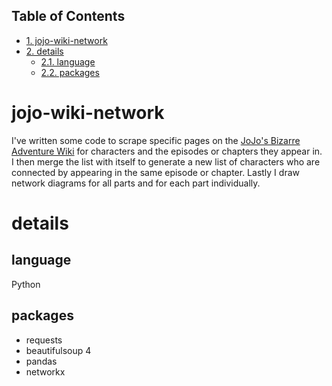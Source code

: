 <div id="table-of-contents">
<h2>Table of Contents</h2>
<div id="text-table-of-contents">
<ul>
<li><a href="#sec-1">1. jojo-wiki-network</a></li>
<li><a href="#sec-2">2. details</a>
<ul>
<li><a href="#sec-2-1">2.1. language</a></li>
<li><a href="#sec-2-2">2.2. packages</a></li>
</ul>
</li>
</ul>
</div>
</div>

# jojo-wiki-network<a id="sec-1" name="sec-1"></a>

I've written some code to scrape specific pages on the [JoJo's Bizarre Adventure Wiki](http://jojo.wikia.com) for characters and the episodes or chapters they appear in.
I then merge the list with itself to generate a new list of characters who are connected by appearing in the same episode or chapter.
Lastly I draw network diagrams for all parts and for each part individually.

# details<a id="sec-2" name="sec-2"></a>

## language<a id="sec-2-1" name="sec-2-1"></a>

Python

## packages<a id="sec-2-2" name="sec-2-2"></a>

-   requests
-   beautifulsoup 4
-   pandas
-   networkx